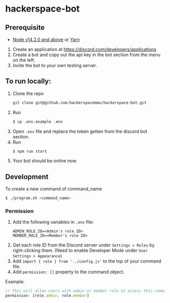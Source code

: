 # hackerspace-bot

## Prerequisite
- [Node v14.2.0 and above](https://nodejs.org/en/) or [Yarn](https://yarnpkg.com/lang/en/docs/install/)
1. Create an application at https://discord.com/developers/applications
2. Create a bot and copy out the api key in the bot section from the menu on the left.
3. Invite the bot to your own testing server.

## To run locally:
1. Clone the repo
    ```bash
    git clone git@github.com:hackerspacemmu/hackerspace-bot.git
    ```
2. Run
    ```bash
    $ cp .env.example .env
    ```
3. Open `.env` file and replace the token gotten from the discord bot section.
4. Run
    ```bash
    $ npm run start
    ```
5. Your bot should be online now.

## Development

To create a new command of command_name

```bash
$ ./program.sh <command_name>
```

### Permission

1. Add the following variables in `.env` file:
   ```
   ADMIN_ROLE_ID=<Admin's role ID>
   MEMBER_ROLE_ID=<Member's role ID>
   ```
2. Get each role ID from the Discord server under `Settings > Roles` by right-clicking them. (Need to enable Developer Mode under `User Settings > Appearance`)
3. Add `import { role } from '../config.js'` to the top of your command file.
4. Add `permission: []` property to the command object.

Example:
```js
// This will allow users with admin or member role to access this command
permission: [role.admin, role.member]
```
